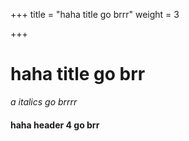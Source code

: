 +++
title = "haha title go brrr"
weight = 3

+++
# haha title go brr

_a italics go brrrr_

#### **haha header 4 go brr**